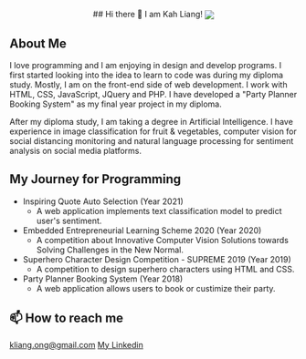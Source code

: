 <!--
**KahLiang/KahLiang** is a ✨ _special_ ✨ repository because its `README.md` (this file) appears on your GitHub profile.

Here are some ideas to get you started:

- 🔭 I’m currently working on ...
- 🌱 I’m currently learning ...
- 👯 I’m looking to collaborate on ...
- 🤔 I’m looking for help with ...
- 💬 Ask me about ...
- 📫 How to reach me: ...
- 😄 Pronouns: ...
- ⚡ Fun fact: ...
-->
<p align="center">
 ## Hi there 👋 I am Kah Liang!
 
 <a href="https://github.com/KahLiang/github-readme-stats">
  <img align="center" src="https://github-readme-stats.vercel.app/api/pin/?username=KahLiang&repo=github-readme-stats" />
 </a>
 
 ## About Me
I love programming and I am enjoying in design and develop programs. I first started looking into the idea to learn to code was during my diploma study. Mostly, I am on the front-end side of web development. I work with HTML, CSS, JavaScript, JQuery and PHP. I have developed a "Party Planner Booking System" as my final year project in my diploma.

After my diploma study, I am taking a degree in Artificial Intelligence. I have experience in image classification for fruit & vegetables, computer vision for social distancing monitoring and natural language processing for sentiment analysis on social media platforms.


## My Journey for Programming
* Inspiring Quote Auto Selection (Year 2021)
  * A web application implements text classification model to predict user's sentiment.
* Embedded Entrepreneurial Learning Scheme 2020 (Year 2020)
  * A competition about Innovative Computer Vision Solutions towards Solving Challenges in the New Normal.
* Superhero Character Design Competition - SUPREME 2019 (Year 2019)
  * A competition to design superhero characters using HTML and CSS.
* Party Planner Booking System (Year 2018)
  * A web application allows users to book or custimize their party.

## 📫 How to reach me
[kliang.ong@gmail.com](mailto:kliang.ong@gmail.com)
[My Linkedin](https://www.linkedin.com/in/kah-liang/)
 
</p>
